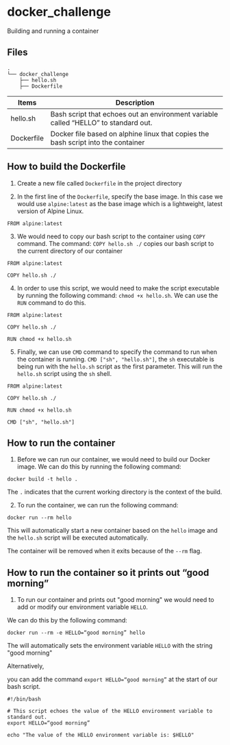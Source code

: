 # docker_challenge
Building and running a container

## Files
```
.
└── docker_challenge
    ├── hello.sh
    ├── Dockerfile
```

| **Items** 	| **Description**                                                                                                                                                                                                                                                                   |
|----------	|-------------------------------------------------------------------------------------------------------------------------------------------------------------------------------------------------------------------------------------------------------------------------------------	|
| hello.sh  | Bash script that echoes out an environment variable called “HELLO” to standard out. |
| Dockerfile | Docker file based on alphine linux that copies the bash script into the container |


## How to build the Dockerfile

1. Create a new file called `Dockerfile` in the project directory 

2. In the first line of the `Dockerfile`, specify the base image. In this case we would use `alpine:latest` as the base image which is a lightweight, latest version of Alpine Linux.

```
FROM alpine:latest
```

3. We would need to copy our bash script to the container using `COPY` command. The command: `COPY hello.sh ./` copies our bash script to the current directory of our container

```
FROM alpine:latest

COPY hello.sh ./
```

4. In order to use this script, we would need to make the script executable by running the following command: `chmod +x hello.sh`. We can use the `RUN` command to do this. 

```
FROM alpine:latest

COPY hello.sh ./

RUN chmod +x hello.sh
```

5. Finally, we can use `CMD` command to specify the command to run when the container is running. `CMD ["sh", "hello.sh"]`, the `sh` executable is being run with the `hello.sh` script as the first parameter. This will run the `hello.sh` script using the `sh` shell.

```
FROM alpine:latest

COPY hello.sh ./

RUN chmod +x hello.sh

CMD ["sh", "hello.sh"]
```

## How to run the container

1. Before we can run our container, we would need to build our Docker image. We can do this by running the following command: 

```
docker build -t hello .  
```

The `.` indicates that the current working directory is the context of the build.

2. To run the container, we can run the following command:

```
docker run --rm hello  
```

This will automatically start a new container based on the `hello` image and the `hello.sh` script will be executed automatically. 

The container will be removed when it exits because of the `--rm` flag.

## How to run the container so it prints out “good morning”

1. To run our container and prints out "good morning" we would need to add or modify our environment variable `HELLO`. 

We can do this by the following command: 

```
docker run --rm -e HELLO=“good morning” hello
```

The will automatically sets the environment variable `HELLO` with the string "good morning"

Alternatively, 

you can add the command `export HELLO=“good morning”` at the start of our bash script. 

```
#!/bin/bash

# This script echoes the value of the HELLO environment variable to standard out.
export HELLO=“good morning”

echo "The value of the HELLO environment variable is: $HELLO"
```